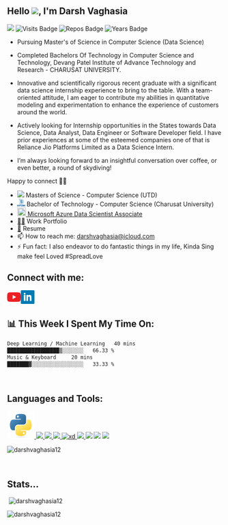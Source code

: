 
## Hello <img src="https://media.giphy.com/media/hvRJCLFzcasrR4ia7z/giphy.gif" width="25px">, I'm Darsh Vaghasia

![](https://komarev.com/ghpvc/?username=darshvaghasia12&color=red&style=flat)
![Visits Badge](https://badges.pufler.dev/visits/darshvaghasia12/darshvaghasia12/?color=red)
![Repos Badge](https://badges.pufler.dev/repos/darshvaghasia12/?color=red)
![Years Badge](https://badges.pufler.dev/years/darshvaghasia12/?color=red)

- Pursuing Master's of Science in Computer Science (Data Science)
- Completed Bachelors Of Technology in Computer Science and Technology, Devang Patel Institute of Advance Technology and Research - CHARUSAT UNIVERSITY.<br>

- Innovative and scientifically rigorous recent graduate with a significant data science internship experience to bring to the table. With a team-oriented attitude, I am eager to     contribute my abilities in quantitative modeling and experimentation to enhance the experience of customers around the world.<br>

- Actively looking for Internship opportunities in the States towards Data Science, Data Analyst, Data Engineer or Software Developer field. I have prior experiences at some of the esteemed companies one of that is Reliance Jio Platforms Limited as a Data Science Intern. <br>

- I’m always looking forward to an insightful conversation over coffee, or even better, a round of skydiving!<br>

Happy to connect 🤟🏻
- <a href="https://www.utdallas.edu"><img width="18px" src="https://research.utdallas.edu/app/themes/utdresearchtheme/assets/images/logo.png?last_modified=1667557380" /></a> Masters of Science - Computer Science (UTD)
- <a href="https://www.charusat.ac.in/depstar/"><img width="18px" src="https://github.com/Shubham-2007/Shubham-2007/blob/main/assets/TRANSPARENT Depstar Logo.png" /></a> Bachelor of Technology - Computer Science (Charusat University)
- <a href="https://learn.microsoft.com/en-us/users/vaghasiadarshmaheshkumar-7296/credentials/fde702cf8d7555c6"><img src="https://swimburger.net/media/0zcpmk1b/azure.jpg" width="20" height="20"/> Microsoft Azure Data Scientist Associate</a>
- <a href="https://darshvaghasia12.github.io">👨‍💻</a> Work Portfolio
- <a href="https://drive.google.com/file/d/1m4N_3FIKX6OWB3Kqk5d8ptmn7DLrV0gd/view">📄</a> Resume
- 📫 How to reach me: darshvaghasia@icloud.com
- ⚡ Fun fact: I also endeavor to do fantastic things in my life, Kinda Sing make feel Loved #SpreadLove

## Connect with me:
<p align="left">
  <a href="https://www.youtube.com/channel/UChzQ2MBIE1zSiHrfc_ISf6Q">
    <img align="left" alt="Darsh's Channel" width="32px" 
       src="https://github.com/Shubham-2007/Shubham-2007/blob/main/assets/youtube.svg" />
  </a>
<!--   <a href="https://twitter.com/music_darsh?s=09">
    <img align="left" alt="Darsh | Twitter" width="32px" 
       src="https://github.com/Shubham-2007/Shubham-2007/blob/main/assets/twitter.svg" />
  </a> -->
  <a href="https://www.linkedin.com/in/darshvaghasia/">
    <img align="left" alt="Darsh's LinkedIN" width="32px" 
       src="https://github.com/Shubham-2007/Shubham-2007/blob/main/assets/linkedin.svg" />
  </a> 
  </a> 
<!--   <a href="https://www.instagram.com/darshmusic_/">
    <img align="left" alt="Darsh's Channel" width="32px" 
       src="https://github.com/Shubham-2007/Shubham-2007/blob/main/assets/instagram.svg" />
  </a>  -->
<!--  <a href="https://drive.google.com/drive/folders/1KyrMaQDkR2vWUW6CEkm3n8bgo-wL2KBb?usp=sharing">
    <img align="left" alt="Shubham's Channel" width="32px" 
       src="https://github.com/Shubham-2007/Shubham-2007/blob/main/assets/drive.svg" />
  </a> -->
 </p>

<br><br>

## 📊 This Week I Spent My Time On:
<!--START_SECTION:waka-->
```text
Deep Learning / Machine Learning   40 mins          █████████████████▒░░░░░░░   66.33 % 
Music & Keyboard     20 mins                        ███████▓░░░░░░░░░░░░░░░░░   33.33 % 
```
<!--END_SECTION:waka-->
<br>

## Languages and Tools:
<p align="left"> 
  <!--<a href="https://www.djangoproject.com/" target="_blank"> <img src="https://raw.githubusercontent.com/devicons/devicon/master/icons/django/django-original.svg" alt="django" width="40" height="40"/> </a> -->
  <a href="https://www.python.org" target="_blank"> <img src="https://raw.githubusercontent.com/devicons/devicon/master/icons/python/python-original.svg" alt="python" width="64" height="64"/> </a> 
  <a href="https://www.tensorflow.org/" target="_blank"> <img src="https://img.icons8.com/color/64/000000/tensorflow.png"/> </a> 
  <a href="https://www.w3schools.com/cpp/" target="_blank"> <img src="https://img.icons8.com/color/64/000000/c-plus-plus-logo.png"/> </a> 
  <a href="https://dart.dev/" target="_blank"> <img src="https://img.icons8.com/color/64/000000/dart.png"/> </a> 
  <a href="https://www.adobe.com/products/xd.html" target="_blank"> <img src="https://cdn.worldvectorlogo.com/logos/adobe-xd.svg" alt="xd" width="64" height="64"/> </a> 
  <a href="https://getbootstrap.com/" target="_blank"> <img src="https://img.icons8.com/color/64/000000/bootstrap.png"/> </a>
  <a href="https://www.w3schools.com/css/" target="_blank"><img src="https://img.icons8.com/nolan/64/css-filetype.png"/></a>
  <a href="https://wordpress.com/" target="_blank"><img src="https://img.icons8.com/nolan/64/wordpress.png"/></a>
  <a href="https://www.image-line.com/" target="_blank"> <img src="https://img.icons8.com/color/64/000000/fl-studio.png"/> </a>
</p>
<p><img src="https://github-readme-stats.vercel.app/api/top-langs?username=darshvaghasia12&show_icons=true&locale=en&layout=compact" alt="darshvaghasia12" /></p>
<br>

## Stats...
<p>&nbsp;<img src="https://github-readme-stats.vercel.app/api?username=darshvaghasia12&show_icons=true&locale=en" alt="darshvaghasia12" /></p>

<p><img src="https://github-readme-streak-stats.herokuapp.com/?user=darshvaghasia12&" alt="darshvaghasia12" /></p>



<!--
<p align="left"> <img src="https://komarev.com/ghpvc/?username=shubham-2007&label=Profile%20views&color=0e75b6&style=flat" alt="shubham-2007" /> </p>

<p align="left"> <a href="https://github.com/ryo-ma/github-profile-trophy"><img src="https://github-profile-trophy.vercel.app/?username=shubham-2007" alt="shubham-2007" /></a> </p> 


<p align="left"> <a href="https://twitter.com/shubham2441" target="blank"><img src="https://img.shields.io/twitter/follow/shubham2441?logo=twitter&style=for-the-badge" alt="shubham2441" /></a> </p>

<p align="left"> <img src="https://komarev.com/ghpvc/?username=Shubham-2007&label=Profile%20views&color=0e75b6&style=flat" alt="Shubham-2007" /> </p>
<br/>
  <a href="https://twitter.com/shubham2441" target="blank"><img align="center" src="https://raw.githubusercontent.com/rahuldkjain/github-profile-readme-generator/neutral-icons/src/images/icons/Social/twitter.svg" alt="shubham2441" height="30" width="40" /></a>
<a href="https://linkedin.com/in/shubham2007" target="blank"><img align="center" src="https://raw.githubusercontent.com/rahuldkjain/github-profile-readme-generator/neutral-icons/src/images/icons/Social/linked-in-alt.svg" alt="shubham2007" height="30" width="40" /></a>
<a href="https://stackoverflow.com/users/shubham2007" target="blank"><img align="center" src="https://raw.githubusercontent.com/rahuldkjain/github-profile-readme-generator/neutral-icons/src/images/icons/Social/stack-overflow.svg" alt="shubham2007" height="30" width="40" /></a>
<a href="https://fb.com/shubham.mendapara.5" target="blank"><img align="center" src="https://raw.githubusercontent.com/rahuldkjain/github-profile-readme-generator/neutral-icons/src/images/icons/Social/facebook.svg" alt="shubham.mendapara.5" height="30" width="40" /></a>
<a href="https://instagram.com/shubham.2007" target="blank"><img align="center" src="https://raw.githubusercontent.com/rahuldkjain/github-profile-readme-generator/neutral-icons/src/images/icons/Social/instagram.svg" alt="shubham.2007" height="30" width="40" /></a>
<a href="https://www.behance.net/shubhammendapa" target="blank"><img align="center" src="https://raw.githubusercontent.com/rahuldkjain/github-profile-readme-generator/neutral-icons/src/images/icons/Social/behance.svg" alt="shubhammendapa" height="30" width="40" /></a>
<a href="https://www.youtube.com/c/ucngd3zsyfhig_hzvqvxthbg" target="blank"><img align="center" src="https://raw.githubusercontent.com/rahuldkjain/github-profile-readme-generator/neutral-icons/src/images/icons/Social/youtube.svg" alt="ucngd3zsyfhig_hzvqvxthbg" height="30" width="40" /></a>
-->
